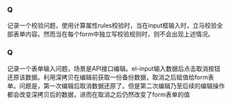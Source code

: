 ### Q
记录一个校验问题，使用计算属性rules校验时，当在input框输入时，立马校验全部表单内容。然而当在每个form中独立写校验规则时，则不会出现上述情况。


### Q
记录一个表单输入问题，场景是API接口编辑。el-input输入数据后点击取消按钮还原该数据。利用深拷贝在编辑前获取一份备份数据，取消之后赋值给form表单。问题是，第一次编辑后取消数据还原了。但是第二次编辑乃至后续的编辑操作都会改变深拷贝后的数据，进而在取消之后仍然改变了form表单的值
